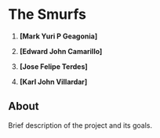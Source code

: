 # The Smurfs

1. **[Mark Yuri P Geagonia]**

2. **[Edward John Camarillo]**

3. **[Jose Felipe Terdes]**
   
4. **[Karl John Villardar]**

## About

Brief description of the project and its goals.

